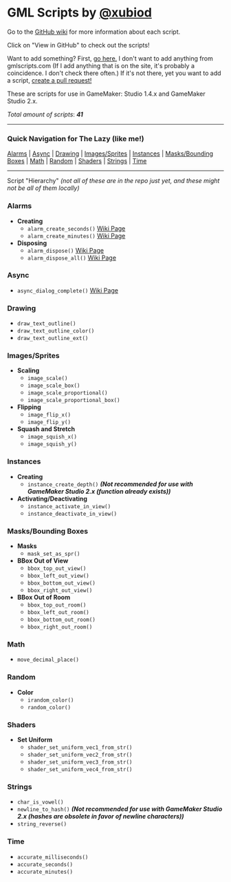 # GML Scripts by [@xubiod](https://twitter.com/Xubiod)

Go to the [GitHub wiki](https://github.com/xubiod/gml-scripts/wiki) for more information about each script.

Click on "View in GitHub" to check out the scripts!

Want to add something? First, [go here.](http://www.gmlscripts.com/script/index) I don't want to add anything from gmlscripts.com (If I add anything that is on the site, it's probably a coincidence. I don't check there often.) If it's not there, yet you want to add a script, [create a pull request!](https://github.com/xubiod/gml-scripts/pulls)

These are scripts for use in GameMaker: Studio 1.4.x and GameMaker Studio 2.x.

*Total amount of scripts*: **_41_** 

---

### Quick Navigation for The Lazy (like me!)

[Alarms](#alarms) \| [Async](#async) \| [Drawing](#drawing) \| [Images/Sprites](#imagessprites) \| [Instances](#instances) \| [Masks/Bounding Boxes](#masksbounding-boxes) \| [Math](#math) \| [Random](#random) \| [Shaders](#shaders) \| [Strings](#strings) \| [Time](#time)

---

Script "Hierarchy"
*(not all of these are in the repo just yet, and these might not be all of them locally)*

### Alarms
 * **Creating**
   * `alarm_create_seconds()` [Wiki Page](https://github.com/xubiod/gml-scripts/wiki/alarm_create_seconds()) 
   * `alarm_create_minutes()` [Wiki Page](https://github.com/xubiod/gml-scripts/wiki/alarm_create_minutes()) 
 * **Disposing**
   * `alarm_dispose()` [Wiki Page](https://github.com/xubiod/gml-scripts/wiki/alarm_dispose()) 
   * `alarm_dispose_all()` [Wiki Page](https://github.com/xubiod/gml-scripts/wiki/alarm_dispose_all()) 

### Async
 * `async_dialog_complete()` [Wiki Page](https://github.com/xubiod/gml-scripts/wiki/async_dialog_complete()) 

### Drawing
 * `draw_text_outline()`
 * `draw_text_outline_color()`
 * `draw_text_outline_ext()`

### Images/Sprites
 * **Scaling**
   * `image_scale()`
   * `image_scale_box()`
   * `image_scale_proportional()`
   * `image_scale_proportional_box()`
 * **Flipping**
   * `image_flip_x()`
   * `image_flip_y()`
 * **Squash and Stretch**
   * `image_squish_x()`
   * `image_squish_y()`

### Instances
 * **Creating**
   * `instance_create_depth()` **_(Not recommended for use with GameMaker Studio 2.x (function already exists))_**
 * **Activating/Deactivating**
   * `instance_activate_in_view()`
   * `instance_deactivate_in_view()`
 
### Masks/Bounding Boxes
 * **Masks**
   * `mask_set_as_spr()`
 * **BBox Out of View**
   * `bbox_top_out_view()`
   * `bbox_left_out_view()`
   * `bbox_bottom_out_view()`
   * `bbox_right_out_view()`
 * **BBox Out of Room**
   * `bbox_top_out_room()`
   * `bbox_left_out_room()`
   * `bbox_bottom_out_room()`
   * `bbox_right_out_room()`

### Math
 * `move_decimal_place()`

### Random
 * **Color**
   * `irandom_color()`
   * `random_color()`

### Shaders
 * **Set Uniform**
   * `shader_set_uniform_vec1_from_str()`
   * `shader_set_uniform_vec2_from_str()`
   * `shader_set_uniform_vec3_from_str()`
   * `shader_set_uniform_vec4_from_str()`

### Strings
 * `char_is_vowel()`
 * `newline_to_hash()` **_(Not recommended for use with GameMaker Studio 2.x (hashes are obsolete in favor of newline characters))_**
 * `string_reverse()`

### Time
 * `accurate_milliseconds()`
 * `accurate_seconds()`
 * `accurate_minutes()`
